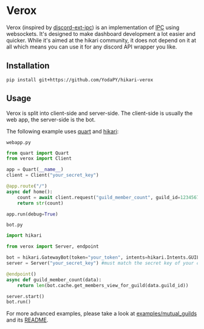 # Verox
Verox (inspired by [discord-ext-ipc](https://github.com/Ext-Creators/discord-ext-ipc)) is an implementation of [IPC](https://en.wikipedia.org/wiki/Inter-process_communication) using websockets.
It's designed to make dashboard development a lot easier and quicker.
While it's aimed at the hikari community, it does not depend on it at all which means you can use it for any discord API wrapper you like.

## Installation
```
pip install git+https://github.com/YodaPY/hikari-verox
```

## Usage

Verox is split into client-side and server-side. The client-side is usually the web app, the server-side is the bot.

The following example uses [quart](https://github.com/pgjones/quart) and [hikari](https://github.com/hikari-py/hikari):

`webapp.py`
```py
from quart import Quart
from verox import Client

app = Quart(__name__)
client = Client("your_secret_key")

@app.route("/")
async def home():
    count = await client.request("guild_member_count", guild_id=1234567890)
    return str(count)

app.run(debug=True)
```

`bot.py`
```py
import hikari

from verox import Server, endpoint

bot = hikari.GatewayBot(token="your_token", intents=hikari.Intents.GUILD_MEMBERS)
server = Server("your_secret_key") #must match the secret key of your client

@endpoint()
async def guild_member_count(data):
    return len(bot.cache.get_members_view_for_guild(data.guild_id))

server.start()
bot.run()
```

For more advanced examples, please take a look at [examples/mutual_guilds](examples/mutual_guilds) and its [README](examples/mutual_guilds/README.md).